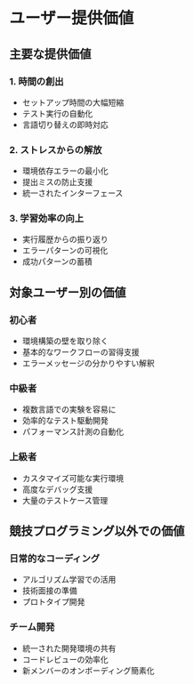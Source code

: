 # ユーザー提供価値

## 主要な提供価値

### 1. 時間の創出
- セットアップ時間の大幅短縮
- テスト実行の自動化
- 言語切り替えの即時対応

### 2. ストレスからの解放
- 環境依存エラーの最小化
- 提出ミスの防止支援
- 統一されたインターフェース

### 3. 学習効率の向上
- 実行履歴からの振り返り
- エラーパターンの可視化
- 成功パターンの蓄積

## 対象ユーザー別の価値

### 初心者
- 環境構築の壁を取り除く
- 基本的なワークフローの習得支援
- エラーメッセージの分かりやすい解釈

### 中級者
- 複数言語での実験を容易に
- 効率的なテスト駆動開発
- パフォーマンス計測の自動化

### 上級者
- カスタマイズ可能な実行環境
- 高度なデバッグ支援
- 大量のテストケース管理

## 競技プログラミング以外での価値

### 日常的なコーディング
- アルゴリズム学習での活用
- 技術面接の準備
- プロトタイプ開発

### チーム開発
- 統一された開発環境の共有
- コードレビューの効率化
- 新メンバーのオンボーディング簡素化